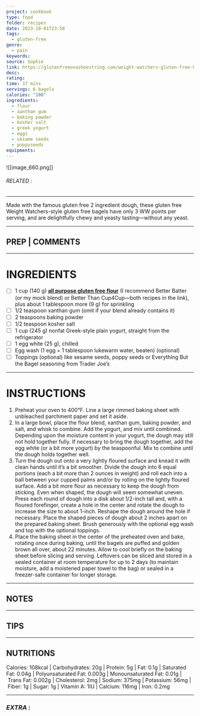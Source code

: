 ```yaml
---
project: cookbook
type: food
folder: recipes
date: 2023-10-01T23:58
tags:
  - gluten-free
genre:
  - pain
keywords: 
source: Sophie
link: https://glutenfreeonashoestring.com/weight-watchers-gluten-free-bagels/
desc: 
rating: 
time: 37 mins
servings: 6 bagels
calories: "108"
ingredients:
  - flour
  - xanthan gum
  - baking powder
  - kosher salt
  - greek yogurt
  - eggs
  - sesame seeds
  - poppyseeds
equipments:
---
```


![[image_660.png]]
###### *RELATED* : 
---
Made with the famous gluten free 2 ingredient dough, these gluten free Weight Watchers-style gluten free bagels have only 3 WW points per serving, and are delightfully chewy and yeasty tasting—without any yeast.

---
## PREP | COMMENTS



---
# INGREDIENTS

- [ ] 1 cup (140 g) **[all purpose gluten free flour](https://glutenfreeonashoestring.com/all-purpose-gluten-free-flour-recipes/)** (I recommend Better Batter (or my mock blend) or Better Than Cup4Cup—both recipes in the link), plus about 1 tablespoon more (9 g) for sprinkling
- [ ] 1/2 teaspoon xanthan gum (omit if your blend already contains it)
- [ ] 2 teaspoons baking powder
- [ ] 1/2 teaspoon kosher salt
- [ ] 1 cup (245 g) nonfat Greek-style plain yogurt, straight from the refrigerator
- [ ] 1 egg white (25 g), chilled
- [ ] Egg wash (1 egg + 1 tablespoon lukewarm water, beaten) (optional)
- [ ] Toppings (optional) like sesame seeds, poppy seeds or Everything But the Bagel seasoning from Trader Joe’s

---
# INSTRUCTIONS

1. Preheat your oven to 400°F. Line a large rimmed baking sheet with unbleached parchment paper and set it aside.
2. In a large bowl, place the flour blend, xanthan gum, baking powder, and salt, and whisk to combine. Add the yogurt, and mix until combined. Depending upon the moisture content in your yogurt, the dough may still not hold together fully. If necessary to bring the dough together, add the egg white (or a bit more yogurt) by the teaspoonful. Mix to combine until the dough holds together well.
3. Turn the dough out onto a very lightly floured surface and knead it with clean hands until it’s a bit smoother. Divide the dough into 6 equal portions (each a bit more than 2 ounces in weight) and roll each into a ball between your cupped palms and/or by rolling on the lightly floured surface. Add a bit more flour as necessary to keep the dough from sticking. Even when shaped, the dough will seem somewhat uneven. Press each round of dough into a disk about 1/2-inch tall and, with a floured forefinger, create a hole in the center and rotate the dough to increase the size to about 1-inch. Reshape the dough around the hole if necessary. Place the shaped pieces of dough about 2 inches apart on the prepared baking sheet. Brush generously with the optional egg wash and top with the optional toppings.
4. Place the baking sheet in the center of the preheated oven and bake, rotating once during baking, until the bagels are puffed and golden brown all over, about 22 minutes. Allow to cool briefly on the baking sheet before slicing and serving. Leftovers can be sliced and stored in a sealed container at room temperature for up to 2 days (to maintain moisture, add a moistened paper towel to the bag) or sealed in a freezer-safe container for longer storage.

---
## NOTES



---
## TIPS



---
## NUTRITIONS

Calories: 108kcal | Carbohydrates: 20g | Protein: 5g | Fat: 0.1g | Saturated Fat: 0.04g | Polyunsaturated Fat: 0.003g | Monounsaturated Fat: 0.01g | Trans Fat: 0.002g | Cholesterol: 2mg | Sodium: 375mg | Potassium: 56mg | Fiber: 1g | Sugar: 1g | Vitamin A: 1IU | Calcium: 116mg | Iron: 0.2mg

---
### *EXTRA* :



